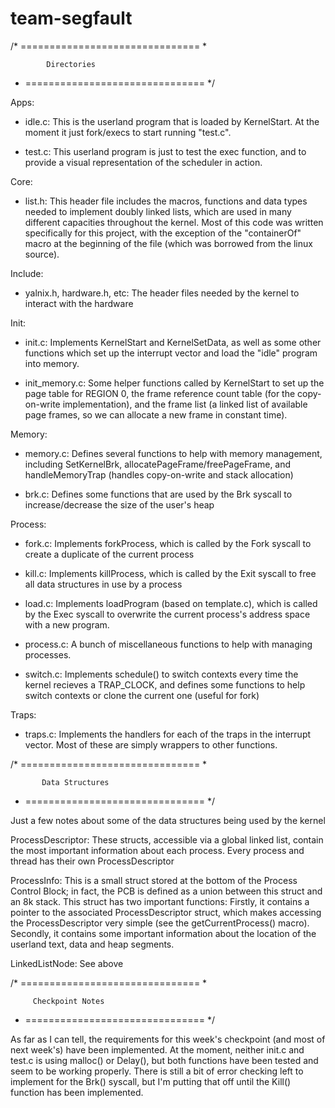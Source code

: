 team-segfault
=============



/* =============================== *

            Directories

 * =============================== */

Apps:

- idle.c: This is the userland program that is loaded by KernelStart. At the moment it just fork/execs to start running "test.c".

- test.c: This userland program is just to test the exec function, and to provide a visual representation of the scheduler in action.



Core:

- list.h: This header file includes the macros, functions and data types needed to implement doubly linked lists, which are used in many different capacities throughout the kernel. Most of this code was written specifically for this project, with the exception of the "containerOf" macro at the beginning of the file (which was borrowed from the linux source).



Include:
	
- yalnix.h, hardware.h, etc: The header files needed by the kernel to interact with the hardware



Init:

- init.c: Implements KernelStart and KernelSetData, as well as some other functions which set up the interrupt vector and load the "idle" program into memory.

- init_memory.c: Some helper functions called by KernelStart to set up the page table for REGION 0, the frame reference count table (for the copy-on-write implementation), and the frame list (a linked list of available page frames, so we can allocate a new frame in constant time).



Memory:

- memory.c: Defines several functions to help with memory management, including SetKernelBrk, allocatePageFrame/freePageFrame, and handleMemoryTrap (handles copy-on-write and stack allocation)

- brk.c: Defines some functions that are used by the Brk syscall to increase/decrease the size of the user's heap



Process:

- fork.c: Implements forkProcess, which is called by the Fork syscall to create a duplicate of the current process

- kill.c: Implements killProcess, which is called by the Exit syscall to free all data structures in use by a process

- load.c: Implements loadProgram (based on template.c), which is called by the Exec syscall to overwrite the current process's address space with a new program.

- process.c: A bunch of miscellaneous functions to help with managing processes.

- switch.c: Implements schedule() to switch contexts every time the kernel recieves a TRAP_CLOCK, and defines some functions to help switch contexts or clone the current one (useful for fork)



Traps:

- traps.c: Implements the handlers for each of the traps in the interrupt vector. Most of these are simply wrappers to other functions.




/* =============================== *

           Data Structures

 * =============================== */

Just a few notes about some of the data structures being used by the kernel


ProcessDescriptor: These structs, accessible via a global linked list, contain the most important information about each process. Every process and thread has their own ProcessDescriptor

ProcessInfo: This is a small struct stored at the bottom of the Process Control Block; in fact, the PCB is defined as a union between this struct and an 8k stack. This struct has two important functions: Firstly, it contains a pointer to the associated ProcessDescriptor struct, which makes accessing the ProcessDescriptor very simple (see the getCurrentProcess() macro). Secondly, it contains some important information about the location of the userland text, data and heap segments.

LinkedListNode: See above




/* =============================== *

         Checkpoint Notes

 * =============================== */

 As far as I can tell, the requirements for this week's checkpoint (and most of next week's) have been implemented. At the moment, neither init.c and test.c is using malloc() or Delay(), but both functions have been tested and seem to be working properly. There is still a bit of error checking left to implement for the Brk() syscall, but I'm putting that off until the Kill() function has been implemented.
